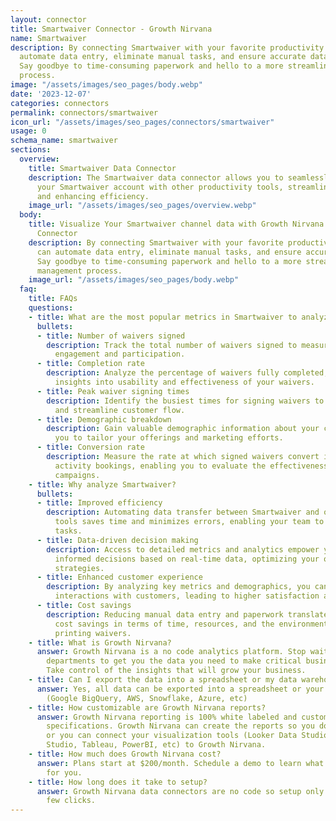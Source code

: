 ```yaml
---
layout: connector
title: Smartwaiver Connector - Growth Nirvana
name: Smartwaiver
description: By connecting Smartwaiver with your favorite productivity apps, you can
  automate data entry, eliminate manual tasks, and ensure accurate data transfer.
  Say goodbye to time-consuming paperwork and hello to a more streamlined waiver management
  process.
image: "/assets/images/seo_pages/body.webp"
date: '2023-12-07'
categories: connectors
permalink: connectors/smartwaiver
icon_url: "/assets/images/seo_pages/connectors/smartwaiver"
usage: 0
schema_name: smartwaiver
sections:
  overview:
    title: Smartwaiver Data Connector
    description: The Smartwaiver data connector allows you to seamlessly integrate
      your Smartwaiver account with other productivity tools, streamlining your workflow
      and enhancing efficiency.
    image_url: "/assets/images/seo_pages/overview.webp"
  body:
    title: Visualize Your Smartwaiver channel data with Growth Nirvana's Smartwaiver
      Connector
    description: By connecting Smartwaiver with your favorite productivity apps, you
      can automate data entry, eliminate manual tasks, and ensure accurate data transfer.
      Say goodbye to time-consuming paperwork and hello to a more streamlined waiver
      management process.
    image_url: "/assets/images/seo_pages/body.webp"
  faq:
    title: FAQs
    questions:
    - title: What are the most popular metrics in Smartwaiver to analyze?
      bullets:
      - title: Number of waivers signed
        description: Track the total number of waivers signed to measure customer
          engagement and participation.
      - title: Completion rate
        description: Analyze the percentage of waivers fully completed, providing
          insights into usability and effectiveness of your waivers.
      - title: Peak waiver signing times
        description: Identify the busiest times for signing waivers to optimize staffing
          and streamline customer flow.
      - title: Demographic breakdown
        description: Gain valuable demographic information about your customers, allowing
          you to tailor your offerings and marketing efforts.
      - title: Conversion rate
        description: Measure the rate at which signed waivers convert into sales or
          activity bookings, enabling you to evaluate the effectiveness of your marketing
          campaigns.
    - title: Why analyze Smartwaiver?
      bullets:
      - title: Improved efficiency
        description: Automating data transfer between Smartwaiver and other productivity
          tools saves time and minimizes errors, enabling your team to focus on core
          tasks.
      - title: Data-driven decision making
        description: Access to detailed metrics and analytics empower you to make
          informed decisions based on real-time data, optimizing your operations and
          strategies.
      - title: Enhanced customer experience
        description: By analyzing key metrics and demographics, you can personalize
          interactions with customers, leading to higher satisfaction and repeat business.
      - title: Cost savings
        description: Reducing manual data entry and paperwork translates into significant
          cost savings in terms of time, resources, and the environmental impact of
          printing waivers.
    - title: What is Growth Nirvana?
      answer: Growth Nirvana is a no code analytics platform. Stop waiting for other
        departments to get you the data you need to make critical business decisions.
        Take control of the insights that will grow your business.
    - title: Can I export the data into a spreadsheet or my data warehouse?
      answer: Yes, all data can be exported into a spreadsheet or your data warehouse
        (Google BigQuery, AWS, Snowflake, Azure, etc)
    - title: How customizable are Growth Nirvana reports?
      answer: Growth Nirvana reporting is 100% white labeled and customized to your
        specifications. Growth Nirvana can create the reports so you don’t have to
        or you can connect your visualization tools (Looker Data Studio/Google Data
        Studio, Tableau, PowerBI, etc) to Growth Nirvana.
    - title: How much does Growth Nirvana cost?
      answer: Plans start at $200/month. Schedule a demo to learn what plan is best
        for you.
    - title: How long does it take to setup?
      answer: Growth Nirvana data connectors are no code so setup only requires a
        few clicks.
---
```

